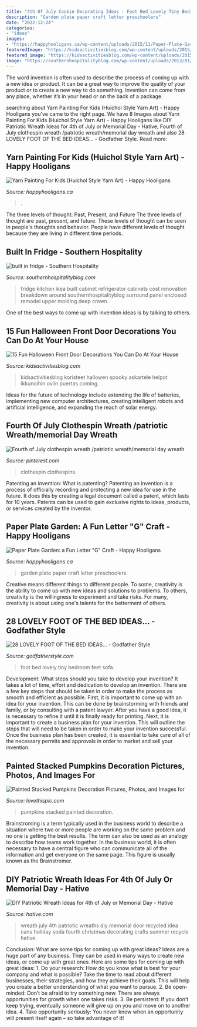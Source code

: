 ```yaml
---
title: "4th Of July Cookie Decorating Ideas : Foot Bed Lovely Tiny Bedroom Feet Sofa"
description: "Garden plate paper craft letter preschoolers"
date: "2022-12-24"
categories:
- "ideas"
images:
- "https://happyhooligans.ca/wp-content/uploads/2015/11/Paper-Plate-Garden.jpg"
featuredImage: "https://kidsactivitiesblog.com/wp-content/uploads/2015/09/Halloween-Front-Door-Featured-copy.jpg"
featured_image: "https://kidsactivitiesblog.com/wp-content/uploads/2015/09/Halloween-Front-Door-Featured-copy.jpg"
image: "https://southernhospitalityblog.com/wp-content/uploads/2013/01/built-in-fridge.jpg"
---
```



The word invention is often used to describe the process of coming up with a new idea or product. It can be a great way to improve the quality of your product or to create a new way to do something. Invention can come from any place, whether it’s in your head or on the back of a package.

	

		
searching about Yarn Painting For Kids (Huichol Style Yarn Art) - Happy Hooligans you've came to the right page. We have 8 Images about Yarn Painting For Kids (Huichol Style Yarn Art) - Happy Hooligans like DIY Patriotic Wreath Ideas for 4th of July or Memorial Day - Hative, Fourth of July clothespin wreath /patriotic wreath/memorial day wreath and also 28 LOVELY FOOT OF THE BED IDEAS... - Godfather Style. Read more:
		
    
## Yarn Painting For Kids (Huichol Style Yarn Art) - Happy Hooligans

<img loading=lazy src="https://happyhooligans.ca/wp-content/uploads/2020/06/owl-and-flower-art-on-styrofoam-tray-made-with-yarn.jpg" onerror="this.onerror=null;this.src='https://tse2.mm.bing.net/th?id=OIP.TY2_Sd7xuiss_7qX961DsQHaLH&amp;pid=15.1';" alt="Yarn Painting For Kids (Huichol Style Yarn Art) - Happy Hooligans">

_Source: happyhooligans.ca_

>. 

	

The three levels of thought: Past, Present, and Future
The three levels of thought are past, present, and future. These levels of thought can be seen in people's thoughts and behavior. People have different levels of thought because they are living in different time periods.

    
## Built In Fridge - Southern Hospitality

<img loading=lazy src="https://southernhospitalityblog.com/wp-content/uploads/2013/01/built-in-fridge.jpg" onerror="this.onerror=null;this.src='https://tse4.mm.bing.net/th?id=OIP.slZlG57Ivxk7ZQcwsIGePgHaLH&amp;pid=15.1';" alt="built in fridge - Southern Hospitality">

_Source: southernhospitalityblog.com_

>fridge kitchen ikea built cabinet refrigerator cabinets cost renovation breakdown around southernhospitalityblog surround panel enclosed remodel upper molding deep crown. 

	

One of the best ways to come up with invention ideas is by talking to others.

    
## 15 Fun Halloween Front Door Decorations You Can Do At Your House

<img loading=lazy src="https://kidsactivitiesblog.com/wp-content/uploads/2015/09/Halloween-Front-Door-Featured-copy.jpg" onerror="this.onerror=null;this.src='https://tse1.mm.bing.net/th?id=OIP.tioTE4UerBL_lztfMgGvZgHaLH&amp;pid=15.1';" alt="15 Fun Halloween Front Door Decorations You Can Do At Your House">

_Source: kidsactivitiesblog.com_

>kidsactivitiesblog koristeet hallowen spooky askartele helpot ikkunoihin oviin puertas coming. 

	

Ideas for the future of technology include extending the life of batteries, implementing new computer architectures, creating intelligent robots and artificial intelligence, and expanding the reach of solar energy.

    
## Fourth Of July Clothespin Wreath /patriotic Wreath/memorial Day Wreath

<img loading=lazy src="https://i.pinimg.com/736x/5a/c3/1f/5ac31f9c711e801ca8559733ba509909.jpg" onerror="this.onerror=null;this.src='https://tse4.mm.bing.net/th?id=OIP.aQjEhYbneIH9YP5xaPjgpwHaJ3&amp;pid=15.1';" alt="Fourth of July clothespin wreath /patriotic wreath/memorial day wreath">

_Source: pinterest.com_

>clothespin clothespins. 

	

Patenting an invention: What is patenting?
Patenting an invention is a process of officially recording and protecting a new idea for use in the future. It does this by creating a legal document called a patent, which lasts for 10 years. Patents can be used to gain exclusive rights to ideas, products, or services created by the inventor.

    
## Paper Plate Garden: A Fun Letter &quot;G&quot; Craft - Happy Hooligans

<img loading=lazy src="https://happyhooligans.ca/wp-content/uploads/2015/11/Paper-Plate-Garden.jpg" onerror="this.onerror=null;this.src='https://tse4.mm.bing.net/th?id=OIP.yhmNwNA1czBDaAh-47DFAQAAAA&amp;pid=15.1';" alt="Paper Plate Garden: a Fun Letter &quot;G&quot; Craft - Happy Hooligans">

_Source: happyhooligans.ca_

>garden plate paper craft letter preschoolers. 

	

Creative means different things to different people. To some, creativity is the ability to come up with new ideas and solutions to problems. To others, creativity is the willingness to experiment and take risks. For many, creativity is about using one's talents for the betterment of others.

    
## 28 LOVELY FOOT OF THE BED IDEAS... - Godfather Style

<img loading=lazy src="http://godfatherstyle.com/wp-content/uploads/2016/04/foot-of-the-bed-ideas-7.jpg" onerror="this.onerror=null;this.src='https://tse2.mm.bing.net/th?id=OIP.-USnPl5tcu7tWvcPup7lAQHaJ4&amp;pid=15.1';" alt="28 LOVELY FOOT OF THE BED IDEAS... - Godfather Style">

_Source: godfatherstyle.com_

>foot bed lovely tiny bedroom feet sofa. 

	

Development: What steps should you take to develop your invention?
It takes a lot of time, effort and dedication to develop an invention. There are a few key steps that should be taken in order to make the process as smooth and efficient as possible. First, it is important to come up with an idea for your invention. This can be done by brainstorming with friends and family, or by consulting with a patent lawyer. After you have a good idea, it is necessary to refine it until it is finally ready for printing. Next, it is important to create a business plan for your invention. This will outline the steps that will need to be taken in order to make your invention successful. Once the business plan has been created, it is essential to take care of all of the necessary permits and approvals in order to market and sell your invention.

    
## Painted Stacked Pumpkins Decoration Pictures, Photos, And Images For

<img loading=lazy src="http://www.lovethispic.com/uploaded_images/316442-Painted-Stacked-Pumpkins-Decoration.jpg" onerror="this.onerror=null;this.src='https://tse2.mm.bing.net/th?id=OIP.zcCVnI3komXFtb2xgaJ4DQHaNK&amp;pid=15.1';" alt="Painted Stacked Pumpkins Decoration Pictures, Photos, and Images for">

_Source: lovethispic.com_

>pumpkins stacked painted decoration. 

	

Brainstroming is a term typically used in the business world to describe a situation where two or more people are working on the same problem and no one is getting the best results. The term can also be used as an analogy to describe how teams work together. In the business world, it is often necessary to have a central figure who can communicate all of the information and get everyone on the same page. This figure is usually known as the Brainstromer.

    
## DIY Patriotic Wreath Ideas For 4th Of July Or Memorial Day - Hative

<img loading=lazy src="https://hative.com/wp-content/uploads/2015/03/patriotic-wreaths/5-patriotic-wreath-decoration-idea.jpg" onerror="this.onerror=null;this.src='https://tse3.mm.bing.net/th?id=OIP.rv-zJcq0NGw6kSoF4iX5rwHaLI&amp;pid=15.1';" alt="DIY Patriotic Wreath Ideas for 4th of July or Memorial Day - Hative">

_Source: hative.com_

>wreath july 4th patriotic wreaths diy memorial door recycled idea cans holiday soda fourth christmas decorating crafts summer recycle hative. 

	

Conclusion: What are some tips for coming up with great ideas?
Ideas are a huge part of any business. They can be used in many ways to create new ideas, or come up with great ones. Here are some tips for coming up with great ideas: 1. Do your research: How do you know what is best for your company and what is possible? Take the time to read about different businesses, their strategies, and how they achieve their goals. This will help you create a better understanding of what you want to pursue. 2. Be open-minded: Don’t be afraid to try something new. There are always opportunities for growth when one takes risks. 3. Be persistent: If you don’t keep trying, eventually someone will give up on you and move on to another idea. 4. Take opportunity seriously: You never know when an opportunity will present itself again – so take advantage of it! 
